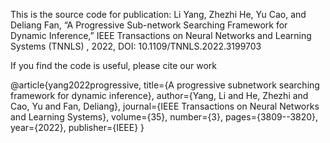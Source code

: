 This is the source code for publication: Li Yang, Zhezhi He, Yu Cao, and Deliang Fan, “A Progressive Sub-network Searching Framework for Dynamic Inference,” IEEE Transactions on Neural Networks and Learning Systems (TNNLS) , 2022, DOI: 10.1109/TNNLS.2022.3199703

If you find the code is useful, please cite our work

@article{yang2022progressive,
  title={A progressive subnetwork searching framework for dynamic inference},
  author={Yang, Li and He, Zhezhi and Cao, Yu and Fan, Deliang},
  journal={IEEE Transactions on Neural Networks and Learning Systems},
  volume={35},
  number={3},
  pages={3809--3820},
  year={2022},
  publisher={IEEE}
}
